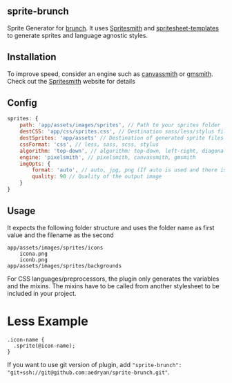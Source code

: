 ## sprite-brunch
Sprite Generator for [brunch](http://brunch.io).
It uses [Spritesmith](https://github.com/Ensighten/spritesmith) and [spritesheet-templates](https://github.com/twolfson/spritesheet-templates) to generate sprites and language agnostic styles.

## Installation
To improve speed, consider an engine such as [canvassmith](https://github.com/twolfson/canvassmith) or [gmsmith](https://github.com/twolfson/gmsmith).
Check out the [Spritesmith](https://github.com/Ensighten/spritesmith#engines) website for details

## Config
```javascript
sprites: {
	path: 'app/assets/images/sprites', // Path to your sprites folder
	destCSS: 'app/css/sprites.css', // Destination sass/less/stylus files
	destSprites: 'app/assets' // Destination of generated sprite files
	cssFormat: 'css', // less, sass, scss, stylus
	algorithm: 'top-down', // algorithm: top-down, left-right, diagonal (\ format), alt-diagonal
	engine: 'pixelsmith', // pixelsmith, canvassmith, gmsmith
	imgOpts: {
		format: 'auto', // auto, jpg, png (If auto is used and there is png and jpg in a folder the sprite will be jpg)
		quality: 90 // Quality of the output image
	}
}
```

## Usage
It expects the following folder structure and uses the folder name as first value and the filename as the second

```
app/assets/images/sprites/icons
	icona.png
	iconb.png
app/assets/images/sprites/backgrounds
```

For CSS languages/preprocessors, the plugin only generates the variables and the mixins. The mixins have to be called from another stylesheet to be included in your project.

# Less Example

```less
.icon-name {
  .sprite(@icon-name);
}
```

If you want to use git version of plugin, add
`"sprite-brunch": "git+ssh://git@github.com:aedryan/sprite-brunch.git"`.
